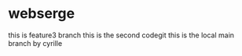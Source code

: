 # webserge
this is feature3 branch
this is the second codegit 
this is the local main branch by cyrille 
